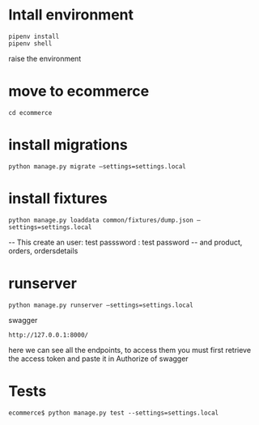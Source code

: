 # Intall environment

```
pipenv install
pipenv shell 
```
raise the environment

# move to ecommerce

```
cd ecommerce 
```

# install migrations

```
python manage.py migrate –settings=settings.local
```

# install fixtures

```
python manage.py loaddata common/fixtures/dump.json –settings=settings.local 
```

-- This create an user: test passsword : test password
-- and product, orders, ordersdetails


# runserver

```
python manage.py runserver –settings=settings.local
```

swagger

```
http://127.0.0.1:8000/    
```

here we can see all the endpoints, to access them you must first retrieve the access token and paste it in Authorize of swagger

# Tests 

```
ecommerce$ python manage.py test --settings=settings.local
```